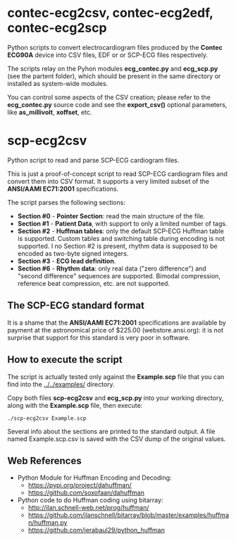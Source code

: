 # contec-ecg2csv, contec-ecg2edf, contec-ecg2scp

Python scripts to convert electrocardiogram files produced by 
the **Contec ECG90A** device into CSV files, EDF or or SCP-ECG
files respectively.

The scripts relay on the Pyhon modules **ecg\_contec.py** and 
**ecg\_scp.py** (see the partent folder), which should be 
present in the same directory or installed as system-wide 
modules.

You can control some aspects of the CSV creation; please refer 
to the **ecg\_contec.py** source code and see the 
**export\_csv()** optional parameters, like **as\_millivolt**, 
**xoffset**, etc.

# scp-ecg2csv

Python script to read and parse SCP-ECG cardiogram files.

This is just a proof-of-concept script to read SCP-ECG 
cardiogram files and convert them into CSV format. It supports a 
very limited subset of the **ANSI/AAMI EC71:2001** 
specifications.

The script parses the following sections:

* **Section #0** - **Pointer Section**: read the main structure 
of the file.
* **Section #1** - **Patient Data**, with support to only a 
limited number of tags.
* **Section #2** - **Huffman tables**: only the default SCP-ECG 
Huffman table is supported. Custom tables and switching table 
during encoding is not supported. I no Section #2 is present, 
rhythm data is supposed to be encoded as two-byte signed 
integers.
* **Section #3** - **ECG lead definition**.
* **Section #6** - **Rhythm data**: only real data ("zero 
difference") and "second difference" sequences are supported. 
Bimodal compression, reference beat compression, etc. are not 
supported.

## The SCP-ECG standard format

It is a shame that the **ANSI/AAMI EC71:2001** specifications 
are available by payment at the astronomical price of $225.00 
(webstore.ansi.org): it is not surprise that support for this 
standard is very poor in software.

## How to execute the script

The script is actually tested only against the **Example.scp** 
file that you can find into the 
[../../examples/](../../examples/README.md) directory.

Copy both files **scp-ecg2csv** and **ecg_scp.py** into your 
working directory, along with the **Example.scp** file, then 
execute:

```
./scp-ecg2csv Example.scp
```

Several info about the sections are printed to the standard 
output. A file named Example.scp.csv is saved with the CSV dump 
of the original values.

## Web References

* Python Module for Huffman Encoding and Decoding:
  * https://pypi.org/project/dahuffman/
  * https://github.com/soxofaan/dahuffman
* Python code to do Huffman coding using bitarray:
  * http://ilan.schnell-web.net/prog/huffman/
  * https://github.com/ilanschnell/bitarray/blob/master/examples/huffman/huffman.py
  * https://github.com/jerabaul29/python_huffman
